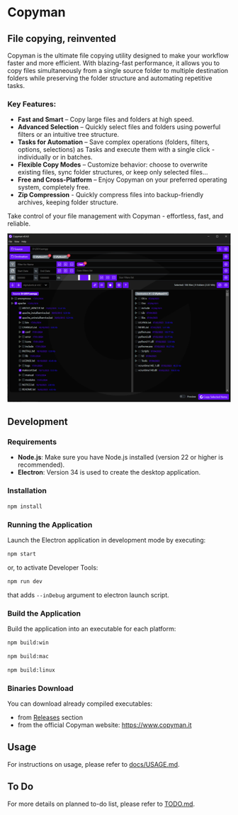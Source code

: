 # Copyman

## File copying, reinvented

Copyman is the ultimate file copying utility designed to make your workflow faster and more efficient. With blazing-fast performance, it allows you to copy files simultaneously from a single source folder to multiple destination folders while preserving the folder structure and automating repetitive tasks.

### Key Features:

- **Fast and Smart** – Copy large files and folders at high speed.
- **Advanced Selection** – Quickly select files and folders using powerful filters or an intuitive tree structure.
- **Tasks for Automation** – Save complex operations (folders, filters, options, selections) as Tasks and execute them with a single click - individually or in batches.
- **Flexible Copy Modes** – Customize behavior: choose to overwrite existing files, sync folder structures, or keep only selected files...
- **Free and Cross-Platform** – Enjoy Copyman on your preferred operating system, completely free.
- **Zip Compression** - Quickly compress files into backup-friendly archives, keeping folder structure.

Take control of your file management with Copyman - effortless, fast, and reliable.

![Copyman screenshot](docs/copyman_screenshot.png)

## Development

### Requirements

- **Node.js**: Make sure you have Node.js installed (version 22 or higher is recommended).
- **Electron**: Version 34 is used to create the desktop application.

### Installation

```bash
npm install
```

### Running the Application

Launch the Electron application in development mode by executing:

```bash
npm start
```

or, to activate Developer Tools:
```bash
npm run dev
```
that adds `--inDebug` argument to electron launch script.

### Build the Application

Build the application into an executable for each platform:

```bash
npm build:win
```
```bash
npm build:mac
```
```bash
npm build:linux
```

### Binaries Download
You can download already compiled executables:
- from [Releases](https://github.com/atlantidezign/copyman/releases) section
- from the official Copyman website: https://www.copyman.it

## Usage

For instructions on usage, please refer to [docs/USAGE.md](docs/USAGE.md).

## To Do

For more details on planned to-do list, please refer to [TODO.md](TODO.md).

